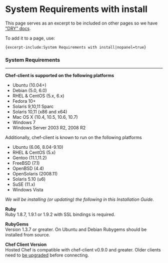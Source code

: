 System Requirements with install
================================

This page serves as an excerpt to be included on other pages so we have
["DRY" docs](http://en.wikipedia.org/wiki/Drydock).

To add it to a page, use:

    {excerpt-include:System Requirements with install|nopanel=true}

### System Requirements

* * * * *

**Chef-client is supported on the following platforms**

-   Ubuntu (10.04+)
-   Debian (5.0, 6.0)
-   RHEL & CentOS (5.x, 6.x)
-   Fedora 10+
-   Solaris 9,10,11 Sparc
-   Solaris 10,11 (x86 and x64)
-   Mac OS X (10.4, 10.5, 10.6, 10.7)
-   Windows 7
-   Windows Server 2003 R2, 2008 R2

Additionally, chef-client is known to run on the following platforms

-   Ubuntu (6.06, 8.04-9.10)
-   RHEL & CentOS (5.x)
-   Gentoo (11.1,11.2)
-   FreeBSD (7.1)
-   OpenBSD (4.4)
-   OpenSolaris (2008.11)
-   Solaris 5.10 (u6)
-   SuSE (11.x)
-   Windows Vista

*We will be installing (or updating) the following in this Installation
Guide.*

**Ruby**  
 Ruby 1.8.7, 1.9.1 or 1.9.2 with SSL bindings is required.

**RubyGems**  
 Version 1.3.7 or greater. On Ubuntu and Debian Rubygems should be
installed from source.

**Chef Client Version**  
 Hosted Chef is compatible with chef-client v0.9.0 and greater. Older
clients need to [be
upgraded](Upgrade%20Instructions.html "Upgrade Instructions") before
connecting.
